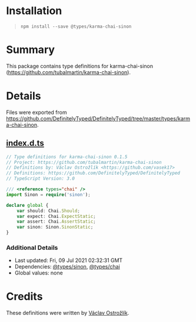 # Installation
> `npm install --save @types/karma-chai-sinon`

# Summary
This package contains type definitions for karma-chai-sinon (https://github.com/tubalmartin/karma-chai-sinon).

# Details
Files were exported from https://github.com/DefinitelyTyped/DefinitelyTyped/tree/master/types/karma-chai-sinon.
## [index.d.ts](https://github.com/DefinitelyTyped/DefinitelyTyped/tree/master/types/karma-chai-sinon/index.d.ts)
````ts
// Type definitions for karma-chai-sinon 0.1.5
// Project: https://github.com/tubalmartin/karma-chai-sinon
// Definitions by: Václav Ostrožlík <https://github.com/vasek17>
// Definitions: https://github.com/DefinitelyTyped/DefinitelyTyped
// TypeScript Version: 3.0

/// <reference types="chai" />
import Sinon = require('sinon');

declare global {
    var should: Chai.Should;
    var expect: Chai.ExpectStatic;
    var assert: Chai.AssertStatic;
    var sinon: Sinon.SinonStatic;
}

````

### Additional Details
 * Last updated: Fri, 09 Jul 2021 02:32:31 GMT
 * Dependencies: [@types/sinon](https://npmjs.com/package/@types/sinon), [@types/chai](https://npmjs.com/package/@types/chai)
 * Global values: none

# Credits
These definitions were written by [Václav Ostrožlík](https://github.com/vasek17).
